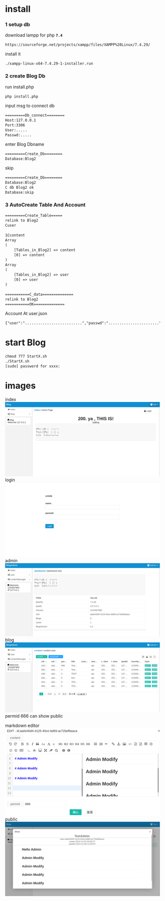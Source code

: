# install
### 1 setup db
download lampp for php **`7.4`**
```$xslt
https://sourceforge.net/projects/xampp/files/XAMPP%20Linux/7.4.29/
```
install it
```$xslt 
./xampp-linux-x64-7.4.29-1-installer.run
```


### 2 create Blog Db
run install.php
```$xslt
php install.php 
```
input msg to connect db
```$xslt
=========Db_connect========
Host:127.0.0.1
Port:3306
User:.....
Passwd:.....
```
enter Blog Dbname
```$xslt
=========Create_Db========
Database:Blog2

```
skip
```$xslt
=========Create_Db========
Database:Blog2
C db Blog2 ok
Database:skip

```

### 3 AutoCreate Table And Account
```$xslt
=========Create_Table=====
relink to Blog2
Cuser

1Ccontent
Array
(
    [Tables_in_Blog2] => content
    [0] => content
)
Array
(
    [Tables_in_Blog2] => user
    [0] => user
)

===========C_data==============
relink to Blog2
===========OK==============

```

Account At user.json
```$xslt
{"user":"..........................","passwd":"......................."}
```

# start Blog
```$xslt
chmod 777 StartX.sh
./StartX.sh 
[sudo] password for xxxx: 
```

# images
index
[![](./Doc/image/1.png)](./Doc/image/1.png)
login
[![](./Doc/image/2.png)](./Doc/image/2.png)
admin
[![](./Doc/image/3.png)](./Doc/image/3.png)
blog
[![](./Doc/image/4.png)](./Doc/image/4.png)
permid
666 can show public

markdown editor
[![](./Doc/image/5.png)](./Doc/image/5.png)
public
[![](./Doc/image/6.png)](./Doc/image/6.png)
